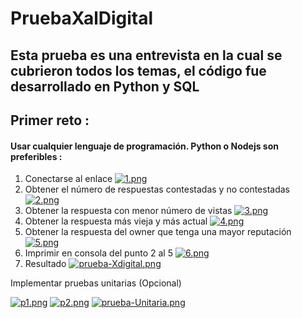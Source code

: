 # PruebaXalDigital
## Esta prueba es una entrevista en la cual se cubrieron todos los temas, el código fue desarrollado en Python y SQL
## Primer reto : 
#### Usar cualquier lenguaje de programación. Python o Nodejs son preferibles :

1. Conectarse al enlace
[![1.png](https://i.postimg.cc/MKfmDqQY/1.png)](https://postimg.cc/WhjZpRSD)
2. Obtener el número de respuestas contestadas y no contestadas
[![2.png](https://i.postimg.cc/sDpRvBcF/2.png)](https://postimg.cc/1f5dd32M)
3. Obtener la respuesta con menor número de vistas 
[![3.png](https://i.postimg.cc/VNJG0p8S/3.png)](https://postimg.cc/5HMqZPj1)
4. Obtener la respuesta más vieja y más actual 
[![4.png](https://i.postimg.cc/Hs3BZdWc/4.png)](https://postimg.cc/XpGfXMC4)
5. Obtener la respuesta del owner que tenga una mayor reputación 
[![5.png](https://i.postimg.cc/9M3pRfbS/5.png)](https://postimg.cc/JyqJSM9c)
6. Imprimir en consola del punto 2 al 5 
[![6.png](https://i.postimg.cc/nrpG2w6G/6.png)](https://postimg.cc/472cNw4Y)
7. Resultado
[![prueba-Xdigital.png](https://i.postimg.cc/Mpvb9BrN/prueba-Xdigital.png)](https://postimg.cc/87g657Gm)


Implementar pruebas unitarias (Opcional)

[![p1.png](https://i.postimg.cc/L8Lh46qh/p1.png)](https://postimg.cc/WdpsXVwP)
[![p2.png](https://i.postimg.cc/ZqfW2sBL/p2.png)](https://postimg.cc/WDkpJn7D)
[![prueba-Unitaria.png](https://i.postimg.cc/59QXK3xw/prueba-Unitaria.png)](https://postimg.cc/ThG2pn5w)

